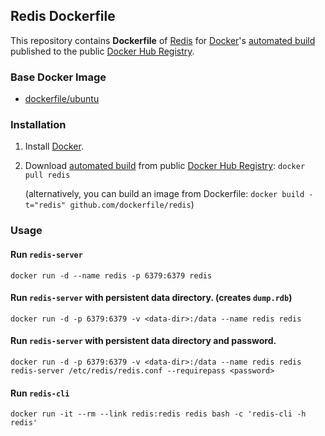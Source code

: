 ## Redis Dockerfile


This repository contains **Dockerfile** of [Redis](http://redis.io/) for [Docker](https://www.docker.com/)'s [automated build](https://registry.hub.docker.com/u/dockerfile/redis/) published to the public [Docker Hub Registry](https://registry.hub.docker.com/).


### Base Docker Image

* [dockerfile/ubuntu](http://dockerfile.github.io/#/ubuntu)


### Installation

1. Install [Docker](https://www.docker.com/).

2. Download [automated build](https://registry.hub.docker.com/u/dockerfile/redis/) from public [Docker Hub Registry](https://registry.hub.docker.com/): `docker pull redis`

   (alternatively, you can build an image from Dockerfile: `docker build -t="redis" github.com/dockerfile/redis`)


### Usage

#### Run `redis-server`

    docker run -d --name redis -p 6379:6379 redis

#### Run `redis-server` with persistent data directory. (creates `dump.rdb`)

    docker run -d -p 6379:6379 -v <data-dir>:/data --name redis redis

#### Run `redis-server` with persistent data directory and password.

    docker run -d -p 6379:6379 -v <data-dir>:/data --name redis redis redis-server /etc/redis/redis.conf --requirepass <password>

#### Run `redis-cli`

    docker run -it --rm --link redis:redis redis bash -c 'redis-cli -h redis'
